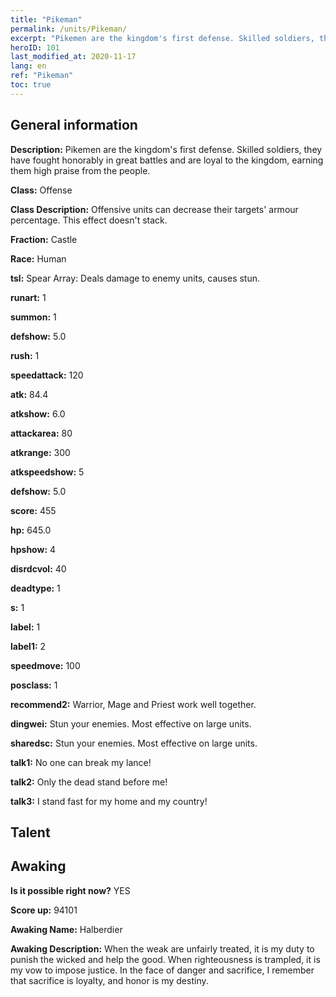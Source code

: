 ```yaml
---
title: "Pikeman"
permalink: /units/Pikeman/
excerpt: "Pikemen are the kingdom's first defense. Skilled soldiers, they have fought honorably in great battles and are loyal to the kingdom, earning them high praise from the people."
heroID: 101
last_modified_at: 2020-11-17
lang: en
ref: "Pikeman"
toc: true
---
```

## General information
 **Description:** Pikemen are the kingdom's first defense. Skilled soldiers, they have fought honorably in great battles and are loyal to the kingdom, earning them high praise from the people.

 **Class:** Offense

 **Class Description:** Offensive units can decrease their targets' armour percentage. This effect doesn't stack.

 **Fraction:** Castle

 **Race:** Human

 **tsl:** Spear Array: Deals damage to enemy units, causes stun.

 **runart:** 1

 **summon:** 1

 **defshow:** 5.0

 **rush:** 1

 **speedattack:** 120

 **atk:** 84.4

 **atkshow:** 6.0

 **attackarea:** 80

 **atkrange:** 300

 **atkspeedshow:** 5

 **defshow:** 5.0

 **score:** 455

 **hp:** 645.0

 **hpshow:** 4

 **disrdcvol:** 40

 **deadtype:** 1

 **s:** 1

 **label:** 1

 **label1:** 2

 **speedmove:** 100

 **posclass:** 1

 **recommend2:** Warrior, Mage and Priest work well together. 

 **dingwei:** Stun your enemies. Most effective on large units.

 **sharedsc:** Stun your enemies. Most effective on large units.

 **talk1:** No one can break my lance!

 **talk2:** Only the dead stand before me!

 **talk3:** I stand fast for my home and my country!

## Talent
## Awaking
 **Is it possible right now?** YES

 **Score up:** 94101

 **Awaking Name:** Halberdier

 **Awaking Description:** When the weak are unfairly treated, it is my duty to punish the wicked and help the good. When righteousness is trampled, it is my vow to impose justice. In the face of danger and sacrifice, I remember that sacrifice is loyalty, and honor is my destiny.


